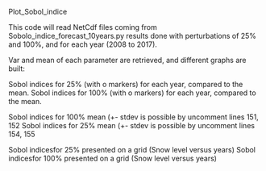 Plot_Sobol_indice

This code will read NetCdf files coming from Sobolo_indice_forecast_10years.py
results done with perturbations of 25% and 100%, and for each year (2008 to 2017).

Var and mean of each parameter are retrieved, and different graphs are built:

Sobol indices for 25% (with o markers) for each year, compared to the mean.
Sobol indices for 100% (with o markers) for each year, compared to the mean.

Sobol indices for 100% mean (+- stdev is possible by uncomment lines 151, 152
Sobol indices for 25% mean (+- stdev is possible by uncomment lines 154, 155

Sobol indicesfor 25% presented on a grid (Snow level versus years)
Sobol indicesfor 100% presented on a grid (Snow level versus years)

